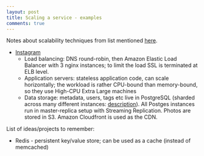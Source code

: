 ```yaml
---
layout: post
title: Scaling a service - examples
comments: true
---
```


Notes about scalability techniques from list mentioned [here](http://www.hiredintech.com/system-design/sample-architectures/).

* [Instagram](http://instagram-engineering.tumblr.com/post/13649370142/what-powers-instagram-hundreds-of-instances)
  * Load balancing: DNS round-robin, then Amazon Elastic Load Balancer with 3 nginx instances; to limit the load SSL is terminated at ELB level.
  * Application servers: stateless application code, can scale horizontally; the workload is rather CPU-bound than memory-bound, so they use High-CPU Extra Large machines
  * Data storage: metadata, users, tags etc live in PostgreSQL (sharded across many different instances: [description](http://instagram-engineering.tumblr.com/post/10853187575/sharding-ids-at-instagram)). All Postges instances run in master-replica setup with Streaming Replication. Photos are stored in S3. Amazon Cloudfront is used as the CDN.

List of ideas/projects to remember:

* Redis - persistent key/value store; can be used as a cache (instead of memcached) 


